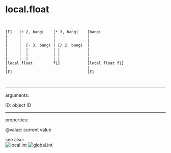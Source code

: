 # local.float

```


[F]   [+ 2, bang(    [* 3, bang(    [bang(
|     |              |              |
|     |              |              |
|     |  [- 3, bang( | [/ 2, bang(  |
|     |  |           | |            |
|     |  |           | |            |
|     |  |           | |            |
[local.float         f1]            [local.float f1]
|                                   |
[F]                                 [F]

            
```
---
arguments:

ID: object ID<br>

---
properties:

@value: current
            value<br>

see also:<br>
![local.int]("img/object_local.int.png")
![global.int]("img/object_global.int.png")
